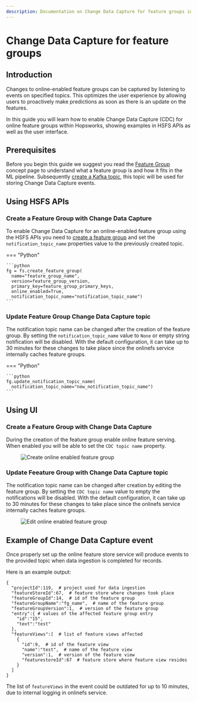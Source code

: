 ```yaml
---
description: Documentation on Change Data Capture for feature groups in Hopsworks.
---
```


# Change Data Capture for feature groups

## Introduction

Changes to online-enabled feature groups can be captured by listening to events on specified topics.
This optimizes the user experience by allowing users to proactively make predictions as soon as there is an update on the features.

In this guide you will learn how to enable Change Data Capture (CDC) for online feature groups within Hopsworks, showing examples in HSFS APIs as well as the user interface.

## Prerequisites

Before you begin this guide we suggest you read the [Feature Group](../../../concepts/fs/feature_group/fg_overview.md) concept page to understand what a feature group is and how it fits in the ML pipeline.
Subsequently [create a Kafka topic](../../projects/kafka/create_topic.md), this topic will be used for storing Change Data Capture events.

## Using HSFS APIs

### Create a Feature Group with Change Data Capture

To enable Change Data Capture for an online-enabled feature group using the HSFS APIs you need to [create a feature group](./create.md) and set the `notification_topic_name` properties value to the previously created topic.

=== "Python"

    ```python
    fg = fs.create_feature_group(
      name="feature_group_name",
      version=feature_group_version,
      primary_key=feature_group_primary_keys,
      online_enabled=True,
      notification_topic_name="notification_topic_name")
    ```

### Update Feature Group Change Data Capture topic

The notification topic name can be changed after the creation of the feature group.
By setting the `notification_topic_name` value to `None` or empty string notification will be disabled.
With the default configuration, it can take up to 30 minutes for these changes to take place since the onlinefs service internally caches feature groups.

=== "Python"

    ```python
    fg.update_notification_topic_name(
      notification_topic_name="new_notification_topic_name")
    ```

## Using UI

### Create a Feature Group with Change Data Capture

During the creation of the feature group enable online feature serving.
When enabled you will be able to set the `CDC topic name` property.

<p align="center">
  <figure>
    <img src="../../../../assets/images/guides/feature_group/create_online_enabled_feature_group.png" alt="Create online enabled feature group">
  </figure>
</p>

### Update Feeature Group with Change Data Capture topic

The notification topic name can be changed after creation by editing the feature group.
By setting the `CDC topic name` value to empty the notifications will be disabled.
With the default configuration, it can take up to 30 minutes for these changes to take place since the onlinefs service internally caches feature groups.

<p align="center">
  <figure>
    <img src="../../../../assets/images/guides/feature_group/edit_online_enabled_feature_group.png" alt="Edit online enabled feature group">
  </figure>
</p>

## Example of Change Data Capture event

Once properly set up the online feature store service will produce events to the provided topic when data ingestion is completed for records.

Here is an example output:

```
{
  "projectId":119,  # project used for data ingestion
  "featureStoreId":67,  # feature store where changes took place
  "featureGroupId":14,  # id of the feature group
  "featureGroupName":"fg_name",  # name of the feature group
  "featureGroupVersion":1,  # version of the feature group
  "entry":{ # values of the affected feature group entry
    "id":"15",
    "text":"test"
  },
  "featureViews":[  # list of feature views affected
    {
      "id":9,  # id of the feature view
      "name":"test",  # name of the feature view
      "version":1,  # version of the feature view
      "featurestoreId":67  # feature store where feature view resides
    }
  ]
}
```

The list of `featureViews` in the event could be outdated for up to 10 minutes, due to internal logging in onlinefs service.
